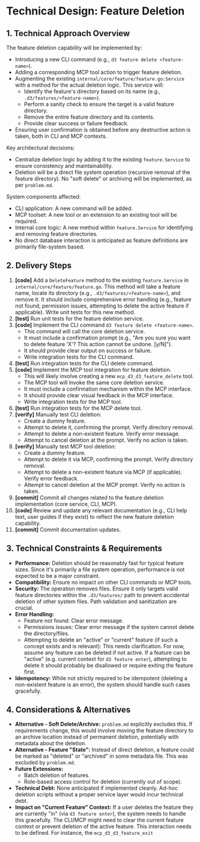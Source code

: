 # Technical Design: Feature Deletion

## 1. Technical Approach Overview

The feature deletion capability will be implemented by:

*   Introducing a new CLI command (e.g., `d3 feature delete <feature-name>`).
*   Adding a corresponding MCP tool action to trigger feature deletion.
*   Augmenting the existing `internal/core/feature/feature.go:Service` with a method for the actual deletion logic. This service will:
    *   Identify the feature's directory based on its name (e.g., `.d3/features/<feature-name>`).
    *   Perform a sanity check to ensure the target is a valid feature directory.
    *   Remove the entire feature directory and its contents.
    *   Provide clear success or failure feedback.
*   Ensuring user confirmation is obtained before any destructive action is taken, both in CLI and MCP contexts.

Key architectural decisions:
*   Centralize deletion logic by adding it to the existing `feature.Service` to ensure consistency and maintainability.
*   Deletion will be a direct file system operation (recursive removal of the feature directory). No "soft delete" or archiving will be implemented, as per `problem.md`.

System components affected:
*   CLI application: A new command will be added.
*   MCP toolset: A new tool or an extension to an existing tool will be required.
*   Internal core logic: A new method within `feature.Service` for identifying and removing feature directories.
*   No direct database interaction is anticipated as feature definitions are primarily file-system based.

## 2. Delivery Steps

1.  **[code]** Add a `DeleteFeature` method to the existing `feature.Service` in `internal/core/feature/feature.go`. This method will take a feature name, locate its directory (e.g., `.d3/features/<feature-name>`), and remove it. It should include comprehensive error handling (e.g., feature not found, permission issues, attempting to delete the active feature if applicable). Write unit tests for this new method.
2.  **[test]** Run unit tests for the feature deletion service.
3.  **[code]** Implement the CLI command `d3 feature delete <feature-name>`.
    *   This command will call the core deletion service.
    *   It must include a confirmation prompt (e.g., "Are you sure you want to delete feature 'X'? This action cannot be undone. [y/N]").
    *   It should provide clear output on success or failure.
    *   Write integration tests for the CLI command.
4.  **[test]** Run integration tests for the CLI delete command.
5.  **[code]** Implement the MCP tool integration for feature deletion.
    *   This will likely involve creating a new `mcp_d3_d3_feature_delete` tool.
    *   The MCP tool will invoke the same core deletion service.
    *   It must include a confirmation mechanism within the MCP interface.
    *   It should provide clear visual feedback in the MCP interface.
    *   Write integration tests for the MCP tool.
6.  **[test]** Run integration tests for the MCP delete tool.
7.  **[verify]** Manually test CLI deletion:
    *   Create a dummy feature.
    *   Attempt to delete it, confirming the prompt. Verify directory removal.
    *   Attempt to delete a non-existent feature. Verify error message.
    *   Attempt to cancel deletion at the prompt. Verify no action is taken.
8.  **[verify]** Manually test MCP tool deletion:
    *   Create a dummy feature.
    *   Attempt to delete it via MCP, confirming the prompt. Verify directory removal.
    *   Attempt to delete a non-existent feature via MCP (if applicable). Verify error feedback.
    *   Attempt to cancel deletion at the MCP prompt. Verify no action is taken.
9.  **[commit]** Commit all changes related to the feature deletion implementation (core service, CLI, MCP).
10. **[code]** Review and update any relevant documentation (e.g., CLI help text, user guides if they exist) to reflect the new feature deletion capability.
11. **[commit]** Commit documentation updates.

## 3. Technical Constraints & Requirements

*   **Performance:** Deletion should be reasonably fast for typical feature sizes. Since it's primarily a file system operation, performance is not expected to be a major constraint.
*   **Compatibility:** Ensure no impact on other CLI commands or MCP tools.
*   **Security:** The operation removes files. Ensure it only targets valid feature directories within the `.d3/features/` path to prevent accidental deletion of other system files. Path validation and sanitization are crucial.
*   **Error Handling:**
    *   Feature not found: Clear error message.
    *   Permissions issues: Clear error message if the system cannot delete the directory/files.
    *   Attempting to delete an "active" or "current" feature (if such a concept exists and is relevant): This needs clarification. For now, assume any feature can be deleted if not active. If a feature can be "active" (e.g. current context for `d3 feature enter`), attempting to delete it should probably be disallowed or require exiting the feature first.
*   **Idempotency:** While not strictly required to be idempotent (deleting a non-existent feature is an error), the system should handle such cases gracefully.

## 4. Considerations & Alternatives

*   **Alternative - Soft Delete/Archive:** `problem.md` explicitly excludes this. If requirements change, this would involve moving the feature directory to an archive location instead of permanent deletion, potentially with metadata about the deletion.
*   **Alternative - Feature "State":** Instead of direct deletion, a feature could be marked as "deleted" or "archived" in some metadata file. This was excluded by `problem.md`.
*   **Future Extensions:**
    *   Batch deletion of features.
    *   Role-based access control for deletion (currently out of scope).
*   **Technical Debt:** None anticipated if implemented cleanly. Ad-hoc deletion scripts without a proper service layer would incur technical debt.
*   **Impact on "Current Feature" Context:** If a user deletes the feature they are currently "in" (via `d3 feature enter`), the system needs to handle this gracefully. The CLI/MCP might need to clear the current feature context or prevent deletion of the active feature. This interaction needs to be defined. For instance, the `mcp_d3_d3_feature_exit`